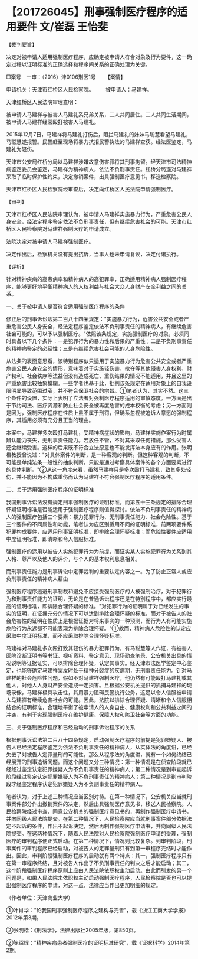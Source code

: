 # 【201726045】刑事强制医疗程序的适用要件 文/崔磊 王怡斐

【裁判要旨】

决定对被申请人适用强制医疗程序，应确定被申请人符合对象及行为要件，这一确定过程以证明标准的正确选择和程序间关系的正确处理为关键。

□案号　一审：（2016）津0106刑医1号 　　【案情】

申请机关：天津市红桥区人民检察院。 　　被申请人：马建祥。

天津红桥区人民法院审理查明：

被申请人马建祥与被害人马建礼系兄弟关系，二人共同居住。二人共同生活期间，被申请人马建祥经常殴打被害人马建礼。

2015年12月7日，马建祥将马建礼打伤后，阻拦马建礼的妹妹马聪慧看望马建礼，马聪慧遂报警。民警赶至现场将暴力抗拒民警执法的马建祥查获。经法医鉴定，马建礼为轻伤。

天津市公安局红桥分局以马建祥涉嫌故意伤害罪将其刑事拘留。经天津市司法精神病鉴定委员会鉴定，马建祥为精神病人，依法不负刑事责任。红桥分局遂对马建祥采取了临时保护性约束，决定撤销案件，出具强制医疗意见书，移送检察院。

天津市红桥区人民检察院经审查后，决定向红桥区人民法院申请强制医疗。

【审判】

天津市红桥区人民法院审理认为，被申请人马建祥实施暴力行为，严重危害公民人身安全，经法定程序鉴定依法不负刑事责任，但有继续危害社会的可能。天津市红桥区人民检察院对马建祥强制医疗的申请成立。

法院决定对被申请人马建祥强制医疗。

决定作出后，检察机关没有提出抗诉，当事人也未申请复议，决定付诸执行。

【评析】

针对精神疾病的高患病率和精神病人的高犯罪率，正确适用精神病人强制医疗程序，能够更好地平衡精神病人的人权利益与社会大众人身财产安全利益之间的关系。

一、关于被申请人是否符合适用强制医疗程序的条件

修正后的刑事诉讼法第二百八十四条规定："实施暴力行为，危害公共安全或者严重危害公民人身安全，经法定程序鉴定依法不负刑事责任的精神病人，有继续危害社会可能的，可以予以强制医疗。"依照该条规定，实施强制医疗的对象，必须同时具备以下几个条件：一是犯罪行为的暴力性和后果的严重性；二是不负刑事责任的精神病鉴定的必经性；三是有继续危害社会可能的人身危险性。

从法条的表面意思看，该特别程序似只适用于实施暴力行为危害公共安全或者严重危害公民人身安全的情形，意味着对于实施轻伤害、抢夺等其他侵害人身权利、财产权利、社会秩序等法益但没有造成死亡、重伤结果的情况不能适用，并且这里的严重危害比较抽象模糊。一些学者也基于此，批判该条规定在适用对象上的自我设限明显导致范围过窄，并不符合保卫社会的宗旨。①笔者认为，其实不然。这三个条件的设置，实际上表明了立法者对强制医疗程序适用的审慎态度。一方面是出于节约司法、医疗资源和防止社会安全被再度危害的成本权衡的考虑；另一方面则是因为，强制医疗程序在性质上虽不属于刑罚，但确系忽视被追诉人意愿的强制程序，其适用必须有充分且正当的理由。

本案中，马建祥多次殴打马建礼，受精神病症状的影响，马建祥实施作案行为时属辨认能力丧失，无刑事责任能力。若放任不管，不对其采取任何措施，那么受害人还会继续受害。这样的后果既不符合立法原意也不能发挥法本身应有的作用。张明楷教授曾说过："对具体案件的判断，是一种客观的判断。但这种客观的判断，不可能是单纯法条一般性的抽象判断。只能是通过考察具体案件的各个方面要素进行的具体判断。"②从这一角度来看，虽然马建祥只是多次殴打马建礼，致其多处轻伤，并不能因为不构成重伤而认为马建祥不符合强制医疗程序的适用条件。

二、关于适用强制医疗程序的证明标准

我国刑事诉讼法没有规定刑事强制医疗的证明标准，而第五十三条规定的排除合理怀疑证明标准是否能适用于强制医疗程序则值得探讨。依法不负刑事责任的精神病人的强制医疗包括三个要素：暴力犯罪行为、无刑事责任能力、社会危险性。基于三个要件的不同属性和功能，笔者认为应区别适用不同的证明标准，前两项要件系犯罪构成要件，应适用刑事证明标准，即排除合理怀疑标准；而危险性要件应适用中度证明标准，即清晰和令人信服标准。

强制医疗的适用以被告人实施犯罪行为为前提，而证实某人实施犯罪行为关系到其人格、尊严以及他人的评价，与个人的基本权利息息相关。

而刑事责任能力是刑事诉讼中定罪裁判的重要认定内容之一。为了防止正常人或应负刑事责任的精神病人藉由

强制医疗程序逃避刑事制裁和避免不应接受强制医疗的人被强制治疗，对于犯罪行为和刑事责任能力的证明，无论是在普通诉讼程序还是在特别程序中，都应实行最高的证明标准，即排除合理怀疑的标准。"对犯罪行为的证明属于对已经发生的事实的证明，在证据充分的情况下可以达到排除合理怀疑的标准，而对于被告人的社会危害性的证明在性质上是根据证据对将来事实的一种预测，而行为人有可能实施危险行为永远都不可能表现为排除合理怀疑。"①故而，精神病人危险性的认定应采取中度证明标准，而不应采取排除合理怀疑标准。

马建祥对马建礼多次殴打致其轻伤的暴力犯罪行为，有马聪慧等人作证，有被害人医院诊断证明书等书证、视听资料、鉴定意见、现场勘查笔录、公安机关出具的情况说明等证据证实，可以排除合理怀疑，认定其事实。经天津市法医学鉴定中心鉴定，也能够确定马建祥案发时处于精神分裂症的疾病期，无刑事责任能力。针对马建祥的社会危险性问题，假如不对马建祥强制医疗，他仍然有可能殴打马建礼或其他人，对他人人身财产安全造成一定损害。且根据公安机关提供的抓捕马建祥的现场录像，马建祥极具攻击性，其用暴力阻碍民警执行公务，这足以令人信服被申请人马建祥有继续危害社会的可能。因此，法院以排除合理怀疑、清晰和令人信服相结合的证明标准，合理地平衡了被申请人的人身自由、健康权利和公共利益之间的冲突，有利于实现强制医疗在维护健康、保障人权和防卫社会等方面的功能。

三、关于强制医疗程序和已经启动的刑事诉讼程序的关系

根据刑事诉讼法第二百八十四条规定，启动强制医疗程序的前提是犯罪嫌疑人、被告人已经法定程序鉴定为依法不负刑事责任的精神病人，从实体法的角度讲，已经失去了对被告人定罪量刑的可能性。那么从程序法的角度讲，就有一个如何终结已经展开的刑事追诉问题。而这个问题又分三种情况：第一种情况是在侦查阶段就已经经过鉴定认定犯罪嫌疑人为不负刑事责任的精神病人；第二种情况是到审查起诉阶段经过鉴定认定犯罪嫌疑人为不负刑事责任的精神病人；第三种情况是到审判阶段才经鉴定程序认定犯罪嫌疑人为不负刑事责任的精神病人。

笔者认为，对于上述三种情况应当区别对待。在第一种情况下，公安机关应当就刑事案件部分作出撤销案件的决定，然后出具强制医疗意见书，移送人民检察院。人民检察院经过审查，同意公安机关的强制医疗意见书的，再制作强制医疗申请书，并向同级人民法院提交。在第二种情况下，人民检察院应当就刑事案件部分依据法定不起诉的条件，作出不起诉决定，然后再制作强制医疗申请书，并向同级人民法院提交。在这两种情况下，随着人民法院对人民检察院强制医疗申请的受理，强制医疗的审判程序便正式启动。在第三种情况下，情况则比较复杂。到审判阶段，刑事案件的审判程序已经启动，对被告人的定罪量刑只有到第一审程序完结时才能作出。因此，审判阶段强制医疗程序的启动就有两个特点：其一，强制医疗程序只有在第一审程序终结，且对被告人作出了不负刑事责任的判决之后才能启动；其二，这个阶段强制医疗程序原则上应由人民法院依职权主动启动。由此而引发的另一个问题是，如果人民法院未依职权主动启动强制医疗程序，人民检察院是否也可以提出强制医疗程序的申请，对这一点，法律应当作出更加明细的规定。

（作者单位：天津商业大学）

①叶肖华："论我国刑事强制医疗程序之建构与完善"，载《浙江工商大学学报》2012年第3期。

②张明楷：《刑法学》，法律出版社2005年版，第850页。

②陈绍辉："精神疾病患者强制医疗的证明标准研究"，载《证据科学》2014年第2期。